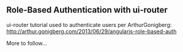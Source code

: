 <h2>Role-Based Authentication with ui-router</h2>

<p>ui-router tutorial used to authenticate users per ArthurGonigberg:
<a href="http://arthur.gonigberg.com/2013/06/29/angularjs-role-based-auth/?utm_content=buffer240a3&utm_medium=social&utm_source=twitter.com&utm_campaign=buffer">http://arthur.gonigberg.com/2013/06/29/angularjs-role-based-auth</a></p>

<p>More to follow...</p>